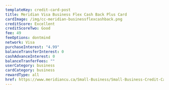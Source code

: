 ```yaml
---
templateKey: credit-card-post
title: Meridian Visa Business Flex Cash Back Plus Card
cardImage: /img/cc-meridian-businessflexcashback.png
creditScore: Excellent
creditScoreTwo: Good
fee: 49
feeOptions: dontmind
network: Visa
purchaseInterest: "4.99"
balanceTransferInterest: 0
cashAdvanceInterest: 0
balanceTranferFees: ""
userCategory: business
cardCategory: business
rewardType: all
href: https://www.meridiancu.ca/Small-Business/Small-Business-Credit-Cards/Business-Cards/Meridian-Visa-Business-Flex-Cash-Back-Plus-Card.aspx
---
```

